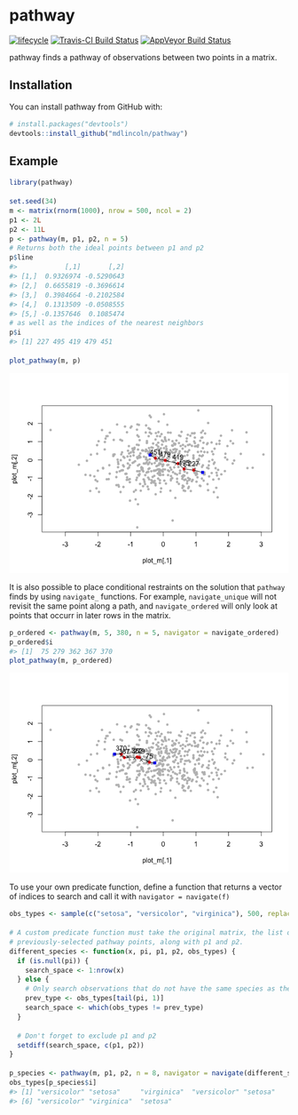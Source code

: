 <!-- README.md is generated from README.Rmd. Please edit that file -->

# pathway

[![lifecycle](https://img.shields.io/badge/lifecycle-experimental-orange.svg)](https://www.tidyverse.org/lifecycle/#experimental)
[![Travis-CI Build
Status](https://travis-ci.org/mdlincoln/pathway.svg?branch=master)](https://travis-ci.org/mdlincoln/pathway)
[![AppVeyor Build
Status](https://ci.appveyor.com/api/projects/status/github/mdlincoln/pathway?branch=master&svg=true)](https://ci.appveyor.com/project/mdlincoln/pathway)

pathway finds a pathway of observations between two points in a matrix.

## Installation

You can install pathway from GitHub with:

``` r
# install.packages("devtools")
devtools::install_github("mdlincoln/pathway")
```

## Example

``` r
library(pathway)

set.seed(34)
m <- matrix(rnorm(1000), nrow = 500, ncol = 2)
p1 <- 2L
p2 <- 11L
p <- pathway(m, p1, p2, n = 5)
# Returns both the ideal points between p1 and p2
p$line
#>            [,1]       [,2]
#> [1,]  0.9326974 -0.5290643
#> [2,]  0.6655819 -0.3696614
#> [3,]  0.3984664 -0.2102584
#> [4,]  0.1313509 -0.0508555
#> [5,] -0.1357646  0.1085474
# as well as the indices of the nearest neighbors
p$i
#> [1] 227 495 419 479 451

plot_pathway(m, p)
```

![](README-pathway-1.png)<!-- -->

It is also possible to place conditional restraints on the solution that
`pathway` finds by using `navigate_` functions. For example,
`navigate_unique` will not revisit the same point along a path, and
`navigate_ordered` will only look at points that occurr in later rows in
the matrix.

``` r
p_ordered <- pathway(m, 5, 380, n = 5, navigator = navigate_ordered)
p_ordered$i
#> [1]  75 279 362 367 370
plot_pathway(m, p_ordered)
```

![](README-naviagte-1.png)<!-- -->

To use your own predicate function, define a function that returns a
vector of indices to search and call it with `navigator =
navigate(f)`

``` r
obs_types <- sample(c("setosa", "versicolor", "virginica"), 500, replace = TRUE)

# A custom predicate function must take the original matrix, the list of
# previously-selected pathway points, along with p1 and p2.
different_species <- function(x, pi, p1, p2, obs_types) {
  if (is.null(pi)) {
    search_space <- 1:nrow(x)
  } else {
    # Only search observations that do not have the same species as the immediately previous one.
    prev_type <- obs_types[tail(pi, 1)]
    search_space <- which(obs_types != prev_type)
  }
  
  # Don't forget to exclude p1 and p2
  setdiff(search_space, c(p1, p2))
}

p_species <- pathway(m, p1, p2, n = 8, navigator = navigate(different_species, obs_types))
obs_types[p_species$i]
#> [1] "versicolor" "setosa"     "virginica"  "versicolor" "setosa"    
#> [6] "versicolor" "virginica"  "setosa"
```
